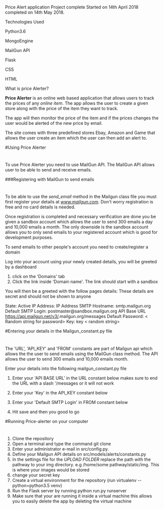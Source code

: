 

Price Alert application
Project complete
Started on 14th April 2018 completed on 14th May 2018.

Technologies Used

Python3.6

MongoEngine

MailGun API

Flask

CSS

HTML

What is price Alerter?

**Price Alerter** is an online web based application that allows users to track the prices of any
*online item*. The app allows the user to create a given store along with the price of
the item they want to track.
 
The app will then monitor the price of
the item and if the prices changes the user would be alerted of the new price by email.

The site comes with three predefined stores Ebay, Amazon and Game that allows the
user create an item which the user can then add an alert to.
            
            
        
#Using Price Alerter
#

To use Price Alerter you need to use MailGun API. The MailGun API allows
user to be able to send and receive emails.


###Registering with MailGun to send emails
#

To be able to use the *send_email* method in the Mailgun class file you must first register
your details at *www.mailgun.com*. Don't worry registration is free and no card
details is needed.

Once registration is completed and necessary verification are done you be given a
sandbox account which allows the user to send 300 emails a day and 10,000 emails a month.
The only downside is the sandbox account allows you to only send emails to your registered
account which is good for development purposes.


To send emails to other people's account you need to create/register a domain

Log into your account using your newly created details, you will be greeted by a dashboard

1) click on the 'Domains' tab
2) Click the link inside 'Domain name'. The link should start with a sandbox<random numbers>


You will then be a greeted with the follow pages details:
These details are secret and should not be shown to anyone

State: Active
IP Address: IP Address
SMTP Hostname: smtp.mailgun.org
Default SMTP Login: postmaster@sandbox<your-random-key-should-be>.mailgun.org
API Base URL https://api.mailgun.net/v3/<your-random-key-should-be>.mailgun.org/messages
Default Password: < Random string for password>
Key: key < random string>



#Entering your details in the Mailgun_constant.py file
#


The 'URL', 'API_KEY' and 'FROM' constants are part of Mailgun api which allows the
the user to send emails using the MailGun class method. The API allows the user to
send 300 emails and 10,000 emails month.

Enter your details into the following mailgun_constant.py file

1) Enter your 'API BASE URL' in the URL constant below makes sure to end the URL with a slash '/messages or it will not work

2) Enter your 'Key' in the API_KEY constant below
3) Enter your 'Default SMTP Login' in FROM constant below
4) Hit save and then you good to go



#Running Price-alerter on your computer
#

1) Clone the repository
2) Open a terminal and type the command git clone 
2) Enter your administrator e-mail in src/config.py.
3) Define your Mailgun API details on src/models/alerts/constants.py
4) In the settings file for the *UPLOAD FOLDER* replace the path with the pathway to your img directory. 
   e.g /home/some pathway/static/img. This is where your images would be stored
4) change your secret key
4) Create a virtual environment for the repository (run virtualenv --python=python3.5 venv)
5) Run the Flask server by running python run.py runserver
5) Make sure that your are running it inside a virtual machine this allows you to easily delete the app by deleting the virtual machine
    

